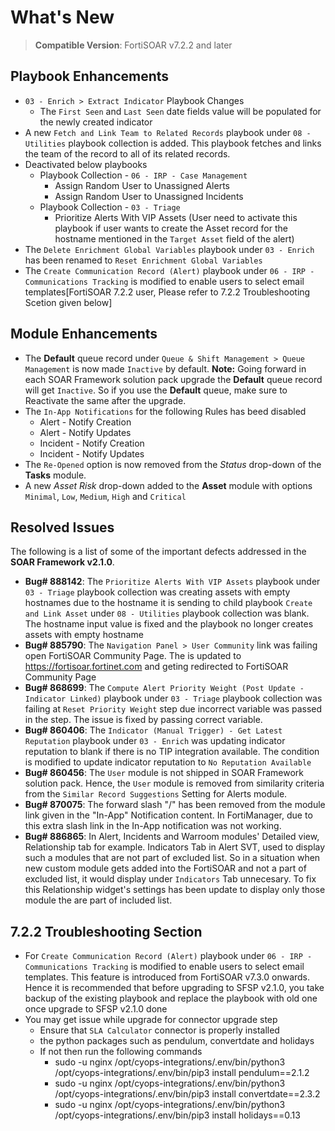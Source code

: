 # What's New

>**Compatible Version**: FortiSOAR v7.2.2 and later

## Playbook Enhancements

- `03 - Enrich > Extract Indicator` Playbook Changes
    - The `First Seen` and `Last Seen` date fields value will be populated for the newly created indicator
- A new  `Fetch and Link Team to Related Records` playbook under `08 - Utilities` playbook collection is added. This playbook fetches and links the team of the record to all of its related records.
- Deactivated below playbooks
    - Playbook Collection - `06 - IRP - Case Management`
        - Assign Random User to Unassigned Alerts
        -  Assign Random User to Unassigned Incidents
    - Playbook Collection - `03 - Triage` 
        - Prioritize Alerts With VIP Assets (User need to activate this playbook if user wants to create the Asset record for the hostname mentioned in the `Target Asset` field of the alert)
- The `Delete Enrichment Global Variables` playbook under `03 - Enrich` has been renamed to `Reset Enrichment Global Variables`
- The `Create Communication Record (Alert)` playbook under `06 - IRP - Communications Tracking` is modified to enable users to select email templates[FortiSOAR 7.2.2 user, Please refer to 7.2.2 Troubleshooting Scetion given below]

## Module Enhancements
- The **Default** queue record under `Queue & Shift Management > Queue Management` is now made `Inactive` by default.
**Note:** Going forward in each SOAR Framework solution pack upgrade the **Default** queue record will get `Inactive`. So if you use the **Default** queue, make sure to Reactivate the same after the upgrade.
- The `In-App Notifications` for the following Rules has beed disabled
    - Alert - Notify Creation
    - Alert - Notify Updates 
    - Incident - Notify Creation 
    - Incident - Notify Updates
- The `Re-Opened` option is now removed from the *Status* drop-down of the **Tasks** module.
- A new *Asset Risk* drop-down added to the **Asset** module with options `Minimal`, `Low`, `Medium`, `High` and `Critical`


## Resolved Issues

The following is a list of some of the important defects addressed in the **SOAR Framework v2.1.0**.

- **Bug# 888142**: The  `Prioritize Alerts With VIP Assets` playbook under `03 - Triage` playbook collection was creating assets with empty hostnames due to the hostname it is sending to child playbook `Create and Link Asset` under `08 - Utilities` playbook collection was blank. The hostname input value is fixed and the playbook no longer creates assets with empty hostname
- **Bug# 885790**: The `Navigation Panel > User Community` link was failing open FortiSOAR Community Page. The is updated to https://fortisoar.fortinet.com and geting redirected to FortiSOAR Community Page
- **Bug# 868699**: The `Compute Alert Priority Weight (Post Update - Indicator Linked)` playbook under `03 - Triage` playbook collection was failing at `Reset Priority Weight` step due incorrect variable was passed in the step. The issue is fixed by passing correct variable.
- **Bug# 860406**: The `Indicator (Manual Trigger) - Get Latest Reputation` playbook under `03 - Enrich` was updating indicator reputation to blank if there is no TIP integration available. The condition is modified to update indicator reputation to `No Reputation Available`
- **Bug# 860456**: The `User` module is not shipped in SOAR Framework solution pack. Hence, the `User` module is removed from similarity criteria from the `Similar Record Suggestions` Setting for Alerts module. 
- **Bug# 870075**: The forward slash "/" has been removed from the module link given in the "In-App" Notification content. In FortiManager, due to this extra slash  link in the In-App notification was not working.
- **Bug# 886865**: In Alert, Incidents and Warroom modules' Detailed view, Relationship tab for example. Indicators Tab in Alert SVT, used to display such a modules that are not part of excluded list. So in a situation when new custom module gets added into the FortiSOAR and not a part of excluded list, it would display under `Indicators` Tab unnecesary. To fix this Relationship widget's settings has been update to display only those module the are part of included list.

## 7.2.2 Troubleshooting Section
- For `Create Communication Record (Alert)` playbook under `06 - IRP - Communications Tracking` is modified to enable users to select email templates. This feature is introduced from FortiSOAR v7.3.0 onwards. Hence it is recommended that before upgrading to SFSP v2.1.0, you take backup of the existing playbook and replace the playbook with old one once upgrade to SFSP v2.1.0 done
- You may get issue while upgrade for connector upgrade step
    - Ensure that `SLA Calculator` connector is properly installed
    - the python packages such as pendulum, convertdate and holidays
    - If not then run the following commands
        - sudo -u nginx /opt/cyops-integrations/.env/bin/python3 /opt/cyops-integrations/.env/bin/pip3 install pendulum==2.1.2
        - sudo -u nginx /opt/cyops-integrations/.env/bin/python3 /opt/cyops-integrations/.env/bin/pip3 install convertdate==2.3.2
        - sudo -u nginx /opt/cyops-integrations/.env/bin/python3 /opt/cyops-integrations/.env/bin/pip3 install holidays==0.13